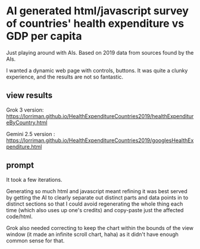 # AI generated html/javascript survey of countries' health expenditure vs GDP per capita

Just playing around with AIs. Based on 2019 data from sources found by the AIs.

I wanted a dynamic web page with controls, buttons. It was quite a clunky experience, and the results are not so fantastic.

## view results

Grok 3 version: https://lorriman.github.io/HealthExpenditureCountries2019/healthExpenditureByCountry.html

Gemini 2.5 version : https://lorriman.github.io/HealthExpenditureCountries2019/googlesHealthExpenditure.html

## prompt

It took a few iterations. 

Generating so much html and javascript meant refining it was best
served by getting the AI to clearly separate out distinct parts and 
data points in to distinct sections so that I could avoid regenerating 
the whole thing each time (which also uses up one's credits) and 
copy-paste just the affected code/html. 

Grok also needed correcting to keep the chart within the bounds of 
the view window (it made an infinite scroll chart, haha) as it didn't 
have enough common sense for that. 



